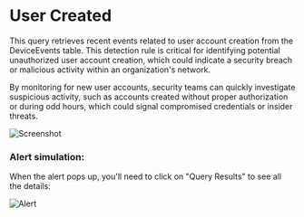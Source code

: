 # User Created
This query retrieves recent events related to user account creation from the DeviceEvents table. This detection rule is critical for identifying potential unauthorized user account creation, which could indicate a security breach or malicious activity within an organization's network.

By monitoring for new user accounts, security teams can quickly investigate suspicious activity, such as accounts created without proper authorization or during odd hours, which could signal compromised credentials or insider threats.

![Screenshot](https://github.com/user-attachments/assets/ad0c10f3-696a-49b5-a815-047c58751d1e)

### Alert simulation:

When the alert pops up, you'll need to click on "Query Results" to see all the details:

![Alert](https://github.com/user-attachments/assets/d4511bc4-a7f3-4fd0-9516-af7efdb4656b)
